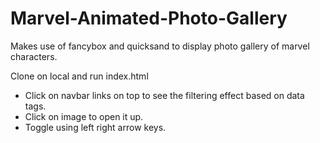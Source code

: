 # Marvel-Animated-Photo-Gallery
Makes use of fancybox and quicksand to display photo gallery of marvel characters. 

Clone on local and run index.html

- Click on navbar links on top to see the filtering effect based on data tags.
- Click on image to open it up.
- Toggle using left right arrow keys.

